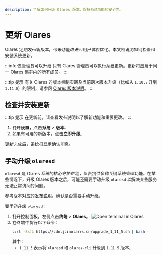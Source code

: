 ```yaml
---
description: 了解如何升级 Olares 版本，保持系统功能和安全性。
---
```

# 更新 Olares

Olares 定期发布新版本，带来功能改进和用户体验优化。本文档说明如何检查和安装系统更新。

:::info 仅管理员可以升级
只有 Olares 管理员可以执行系统更新。更新将应用于同一 Olares 集群内的所有成员。
:::

:::tip 提示
有关 Olares 的版本控制实践及当前跨次版本升级（比如从 `1.10.5` 升到 `1.11.0`）的限制，请参阅 [Olares 版本说明](../../developer/install/versioning.md)。
:::

## 检查并安装更新
:::tip 提示
在更新前，请查看发布说明以了解新功能和重要更改。
:::

1. 打开**设置**，点击**系统** > **版本**。
2. 如果有可用的新版本，点击**立即升级**。

更新完成后，系统将显示确认消息。

## 手动升级 `olaresd`

`olaresd` 是 Olares 系统的核心守护进程，负责提供多种关键系统管理功能。在某些情况下，升级 Olares 版本之后，可能还需要手动升级 `olaresd` 以解决某些服务无法正常访问的问题。

参考版本对应的[发布说明](https://github.com/beclab/Olares/releases/)，确认是否需要手动升级。

要手动升级 `olaresd`：

1. 打开控制面板，左侧点击**终端** > **Olares**。
   ![Open terminal in Olares](/images/zh/manual/tasks/olares-terminal-in-control-hub.png#bordered)
2. 在终端中执行以下命令：
   ```bash
   curl -SsfL https://cdn.joinolares.cn/upgrade_1_11_5.sh | bash -
   ```
   其中：
   - `1_11_5` 表示将 `olaresd` 和 `olares-cli` 升级到 `1.11.5` 版本。